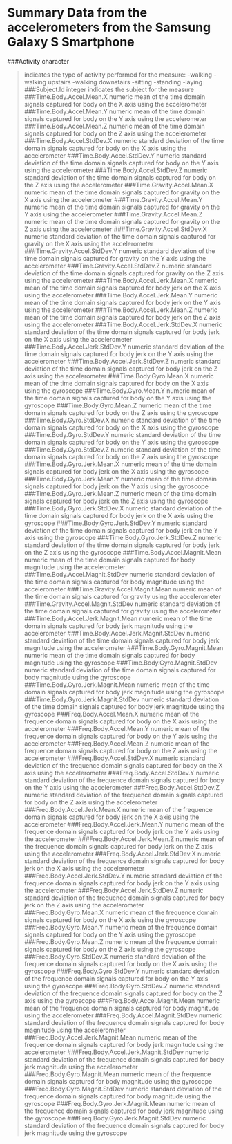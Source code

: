 # Summary Data from the accelerometers from the Samsung Galaxy S Smartphone

###Activity 
character
>indicates the type of activity performed for the measure:
>-walking
>-walking upstairs
>-walking downstairs
>-sitting
>-standing
>-laying
###Subject.Id
integer
>indicates the subject for the measure
###Time.Body.Accel.Mean.X
numeric
>mean of the time domain signals captured for body on the X axis using the accelerometer
###Time.Body.Accel.Mean.Y
numeric
>mean of the time domain signals captured for body on the Y axis using the accelerometer
###Time.Body.Accel.Mean.Z
numeric
>mean of the time domain signals captured for body on the Z axis using the accelerometer
###Time.Body.Accel.StdDev.X
numeric
>standard deviation of the time domain signals captured for body on the X axis using the accelerometer
###Time.Body.Accel.StdDev.Y
numeric
>standard deviation of the time domain signals captured for body on the Y axis using the accelerometer
###Time.Body.Accel.StdDev.Z
numeric
>standard deviation of the time domain signals captured for body on the Z axis using the accelerometer
###Time.Gravity.Accel.Mean.X
numeric
>mean of the time domain signals captured for gravity on the X axis using the accelerometer
###Time.Gravity.Accel.Mean.Y
numeric
>mean of the time domain signals captured for gravity on the Y axis using the accelerometer
###Time.Gravity.Accel.Mean.Z
numeric
>mean of the time domain signals captured for gravity on the Z axis using the accelerometer
###Time.Gravity.Accel.StdDev.X
numeric
>standard deviation of the time domain signals captured for gravity on the X axis using the accelerometer
###Time.Gravity.Accel.StdDev.Y
numeric
>standard deviation of the time domain signals captured for gravity on the Y axis using the accelerometer
###Time.Gravity.Accel.StdDev.Z
numeric
>standard deviation of the time domain signals captured for gravity on the Z axis using the accelerometer
###Time.Body.Accel.Jerk.Mean.X
numeric
>mean of the time domain signals captured for body jerk on the X axis using the accelerometer
###Time.Body.Accel.Jerk.Mean.Y
numeric
>mean of the time domain signals captured for body jerk on the Y axis using the accelerometer
###Time.Body.Accel.Jerk.Mean.Z
numeric
>mean of the time domain signals captured for body jerk on the Z axis using the accelerometer
###Time.Body.Accel.Jerk.StdDev.X
numeric
>standard deviation of the time domain signals captured for body jerk on the X axis using the accelerometer
###Time.Body.Accel.Jerk.StdDev.Y
numeric
>standard deviation of the time domain signals captured for body jerk on the Y axis using the accelerometer
###Time.Body.Accel.Jerk.StdDev.Z
numeric
>standard deviation of the time domain signals captured for body jerk on the Z axis using the accelerometer
###Time.Body.Gyro.Mean.X
numeric
>mean of the time domain signals captured for body on the X axis using the gyroscope
###Time.Body.Gyro.Mean.Y
numeric
>mean of the time domain signals captured for body on the Y axis using the gyroscope
###Time.Body.Gyro.Mean.Z
numeric
>mean of the time domain signals captured for body on the Z axis using the gyroscope
###Time.Body.Gyro.StdDev.X
numeric
>standard deviation of the time domain signals captured for body on the X axis using the gyroscope
###Time.Body.Gyro.StdDev.Y
numeric
>standard deviation of the time domain signals captured for body on the Y axis using the gyroscope
###Time.Body.Gyro.StdDev.Z
numeric
>standard deviation of the time domain signals captured for body on the Z axis using the gyroscope
###Time.Body.Gyro.Jerk.Mean.X
numeric
>mean of the time domain signals captured for body jerk on the X axis using the gyroscope
###Time.Body.Gyro.Jerk.Mean.Y
numeric
>mean of the time domain signals captured for body jerk on the Y axis using the gyroscope
###Time.Body.Gyro.Jerk.Mean.Z
numeric
>mean of the time domain signals captured for body jerk on the Z axis using the gyroscope
###Time.Body.Gyro.Jerk.StdDev.X
numeric
>standard deviation of the time domain signals captured for body jerk on the X axis using the gyroscope
###Time.Body.Gyro.Jerk.StdDev.Y
numeric
>standard deviation of the time domain signals captured for body jerk on the Y axis using the gyroscope
###Time.Body.Gyro.Jerk.StdDev.Z
numeric
>standard deviation of the time domain signals captured for body jerk on the Z axis using the gyroscope
###Time.Body.Accel.Magnit.Mean
numeric
>mean of the time domain signals captured for body magnitude using the accelerometer
###Time.Body.Accel.Magnit.StdDev
numeric
>standard deviation of the time domain signals captured for body magnitude using the accelerometer
###Time.Gravity.Accel.Magnit.Mean
numeric
>mean of the time domain signals captured for gravity using the accelerometer
###Time.Gravity.Accel.Magnit.StdDev
numeric
>standard deviation of the time domain signals captured for gravity using the accelerometer
###Time.Body.Accel.Jerk.Magnit.Mean
numeric
>mean of the time domain signals captured for body jerk magnitude using the accelerometer
###Time.Body.Accel.Jerk.Magnit.StdDev
numeric
>standard deviation of the time domain signals captured for body jerk magnitude using the accelerometer
###Time.Body.Gyro.Magnit.Mean
numeric
>mean of the time domain signals captured for body magnitude using the gyroscope
###Time.Body.Gyro.Magnit.StdDev
numeric
>standard deviation of the time domain signals captured for body magnitude using the gyroscope
###Time.Body.Gyro.Jerk.Magnit.Mean
numeric
>mean of the time domain signals captured for body jerk magnitude using the gyroscope
###Time.Body.Gyro.Jerk.Magnit.StdDev
numeric
>standard deviation of the time domain signals captured for body jerk magnitude using the gyroscope
###Freq.Body.Accel.Mean.X
numeric
>mean of the frequence domain signals captured for body on the X axis using the accelerometer
###Freq.Body.Accel.Mean.Y
numeric
>mean of the frequence domain signals captured for body on the Y axis using the accelerometer
###Freq.Body.Accel.Mean.Z
numeric
>mean of the frequence domain signals captured for body on the Z axis using the accelerometer
###Freq.Body.Accel.StdDev.X
numeric
>standard deviation of the frequence domain signals captured for body on the X axis using the accelerometer
###Freq.Body.Accel.StdDev.Y
numeric
>standard deviation of the frequence domain signals captured for body on the Y axis using the accelerometer
###Freq.Body.Accel.StdDev.Z
numeric
>standard deviation of the frequence domain signals captured for body on the Z axis using the accelerometer
###Freq.Body.Accel.Jerk.Mean.X
numeric
>mean of the frequence domain signals captured for body jerk on the X axis using the accelerometer
###Freq.Body.Accel.Jerk.Mean.Y
numeric
>mean of the frequence domain signals captured for body jerk on the Y axis using the accelerometer
###Freq.Body.Accel.Jerk.Mean.Z
numeric
>mean of the frequence domain signals captured for body jerk on the Z axis using the accelerometer
###Freq.Body.Accel.Jerk.StdDev.X
numeric
>standard deviation of the frequence domain signals captured for body jerk on the X axis using the accelerometer
###Freq.Body.Accel.Jerk.StdDev.Y
numeric
>standard deviation of the frequence domain signals captured for body jerk on the Y axis using the accelerometer
###Freq.Body.Accel.Jerk.StdDev.Z
numeric
>standard deviation of the frequence domain signals captured for body jerk on the Z axis using the accelerometer
###Freq.Body.Gyro.Mean.X
numeric
>mean of the frequence domain signals captured for body on the X axis using the gyroscope
###Freq.Body.Gyro.Mean.Y
numeric
>mean of the frequence domain signals captured for body on the Y axis using the gyroscope
###Freq.Body.Gyro.Mean.Z
numeric
>mean of the frequence domain signals captured for body on the Z axis using the gyroscope
###Freq.Body.Gyro.StdDev.X
numeric
>standard deviation of the frequence domain signals captured for body on the X axis using the gyroscope
###Freq.Body.Gyro.StdDev.Y
numeric
>standard deviation of the frequence domain signals captured for body on the Y axis using the gyroscope
###Freq.Body.Gyro.StdDev.Z
numeric
>standard deviation of the frequence domain signals captured for body on the Z axis using the gyroscope
###Freq.Body.Accel.Magnit.Mean
numeric
>mean of the frequence domain signals captured for body magnitude using the accelerometer
###Freq.Body.Accel.Magnit.StdDev
numeric
>standard deviation of the frequence domain signals captured for body magnitude using the accelerometer
###Freq.Body.Accel.Jerk.Magnit.Mean
numeric
>mean of the frequence domain signals captured for body jerk magnitude using the accelerometer
###Freq.Body.Accel.Jerk.Magnit.StdDev
numeric
>standard deviation of the frequence domain signals captured for body jerk magnitude using the accelerometer
###Freq.Body.Gyro.Magnit.Mean
numeric
>mean of the frequence domain signals captured for body magnitude using the gyroscope
###Freq.Body.Gyro.Magnit.StdDev
numeric
>standard deviation of the frequence domain signals captured for body magnitude using the gyroscope
###Freq.Body.Gyro.Jerk.Magnit.Mean
numeric
>mean of the frequence domain signals captured for body jerk magnitude using the gyroscope
###Freq.Body.Gyro.Jerk.Magnit.StdDev
numeric
>standard deviation of the frequence domain signals captured for body jerk magnitude using the gyroscope



